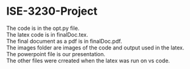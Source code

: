 # ISE-3230-Project

The code is in the opt.py file. <br>
The latex code is in finalDoc.tex. <br>
The final document as a pdf is in finalDoc.pdf. <br>
The images folder are images of the code and output used in the latex. <br>
The powerpoint file is our presentation. <br>
The other files were crreated when the latex was run on vs code. <br>
